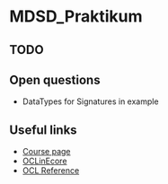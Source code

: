 # MDSD_Praktikum

## TODO

## Open questions
- DataTypes for Signatures in example

## Useful links

- [Course page](https://sdqweb.ipd.kit.edu/wiki/Praktikum_Modellgetriebene_Software-Entwicklung_SS16)
- [OCLinEcore](https://wiki.eclipse.org/OCL/OCLinEcore)
- [OCL Reference](https://wiki.eclipse.org/Acceleo/OCL_Operations_Reference)

